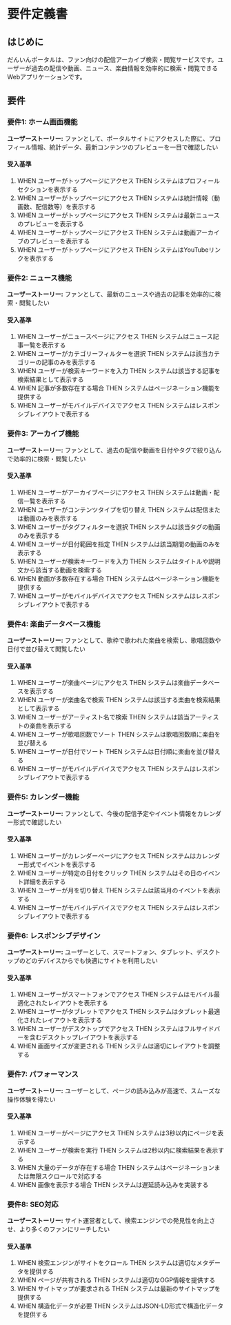 # 要件定義書

## はじめに

だんいんポータルは、ファン向けの配信アーカイブ検索・閲覧サービスです。ユーザーが過去の配信や動画、ニュース、楽曲情報を効率的に検索・閲覧できるWebアプリケーションです。

## 要件

### 要件1: ホーム画面機能

**ユーザーストーリー:** ファンとして、ポータルサイトにアクセスした際に、プロフィール情報、統計データ、最新コンテンツのプレビューを一目で確認したい

#### 受入基準

1. WHEN ユーザーがトップページにアクセス THEN システムはプロフィールセクションを表示する
2. WHEN ユーザーがトップページにアクセス THEN システムは統計情報（動画数、配信数等）を表示する
3. WHEN ユーザーがトップページにアクセス THEN システムは最新ニュースのプレビューを表示する
4. WHEN ユーザーがトップページにアクセス THEN システムは動画アーカイブのプレビューを表示する
5. WHEN ユーザーがトップページにアクセス THEN システムはYouTubeリンクを表示する

### 要件2: ニュース機能

**ユーザーストーリー:** ファンとして、最新のニュースや過去の記事を効率的に検索・閲覧したい

#### 受入基準

1. WHEN ユーザーがニュースページにアクセス THEN システムはニュース記事一覧を表示する
2. WHEN ユーザーがカテゴリーフィルターを選択 THEN システムは該当カテゴリーの記事のみを表示する
3. WHEN ユーザーが検索キーワードを入力 THEN システムは該当する記事を検索結果として表示する
4. WHEN 記事が多数存在する場合 THEN システムはページネーション機能を提供する
5. WHEN ユーザーがモバイルデバイスでアクセス THEN システムはレスポンシブレイアウトで表示する

### 要件3: アーカイブ機能

**ユーザーストーリー:** ファンとして、過去の配信や動画を日付やタグで絞り込んで効率的に検索・閲覧したい

#### 受入基準

1. WHEN ユーザーがアーカイブページにアクセス THEN システムは動画・配信一覧を表示する
2. WHEN ユーザーがコンテンツタイプを切り替え THEN システムは配信または動画のみを表示する
3. WHEN ユーザーがタグフィルターを選択 THEN システムは該当タグの動画のみを表示する
4. WHEN ユーザーが日付範囲を指定 THEN システムは該当期間の動画のみを表示する
5. WHEN ユーザーが検索キーワードを入力 THEN システムはタイトルや説明文から該当する動画を検索する
6. WHEN 動画が多数存在する場合 THEN システムはページネーション機能を提供する
7. WHEN ユーザーがモバイルデバイスでアクセス THEN システムはレスポンシブレイアウトで表示する

### 要件4: 楽曲データベース機能

**ユーザーストーリー:** ファンとして、歌枠で歌われた楽曲を検索し、歌唱回数や日付で並び替えて閲覧したい

#### 受入基準

1. WHEN ユーザーが楽曲ページにアクセス THEN システムは楽曲データベースを表示する
2. WHEN ユーザーが楽曲名で検索 THEN システムは該当する楽曲を検索結果として表示する
3. WHEN ユーザーがアーティスト名で検索 THEN システムは該当アーティストの楽曲を表示する
4. WHEN ユーザーが歌唱回数でソート THEN システムは歌唱回数順に楽曲を並び替える
5. WHEN ユーザーが日付でソート THEN システムは日付順に楽曲を並び替える
6. WHEN ユーザーがモバイルデバイスでアクセス THEN システムはレスポンシブレイアウトで表示する

### 要件5: カレンダー機能

**ユーザーストーリー:** ファンとして、今後の配信予定やイベント情報をカレンダー形式で確認したい

#### 受入基準

1. WHEN ユーザーがカレンダーページにアクセス THEN システムはカレンダー形式でイベントを表示する
2. WHEN ユーザーが特定の日付をクリック THEN システムはその日のイベント詳細を表示する
3. WHEN ユーザーが月を切り替え THEN システムは該当月のイベントを表示する
4. WHEN ユーザーがモバイルデバイスでアクセス THEN システムはレスポンシブレイアウトで表示する

### 要件6: レスポンシブデザイン

**ユーザーストーリー:** ユーザーとして、スマートフォン、タブレット、デスクトップのどのデバイスからでも快適にサイトを利用したい

#### 受入基準

1. WHEN ユーザーがスマートフォンでアクセス THEN システムはモバイル最適化されたレイアウトを表示する
2. WHEN ユーザーがタブレットでアクセス THEN システムはタブレット最適化されたレイアウトを表示する
3. WHEN ユーザーがデスクトップでアクセス THEN システムはフルサイドバーを含むデスクトップレイアウトを表示する
4. WHEN 画面サイズが変更される THEN システムは適切にレイアウトを調整する

### 要件7: パフォーマンス

**ユーザーストーリー:** ユーザーとして、ページの読み込みが高速で、スムーズな操作体験を得たい

#### 受入基準

1. WHEN ユーザーがページにアクセス THEN システムは3秒以内にページを表示する
2. WHEN ユーザーが検索を実行 THEN システムは2秒以内に検索結果を表示する
3. WHEN 大量のデータが存在する場合 THEN システムはページネーションまたは無限スクロールで対応する
4. WHEN 画像を表示する場合 THEN システムは遅延読み込みを実装する

### 要件8: SEO対応

**ユーザーストーリー:** サイト運営者として、検索エンジンでの発見性を向上させ、より多くのファンにリーチしたい

#### 受入基準

1. WHEN 検索エンジンがサイトをクロール THEN システムは適切なメタデータを提供する
2. WHEN ページが共有される THEN システムは適切なOGP情報を提供する
3. WHEN サイトマップが要求される THEN システムは最新のサイトマップを提供する
4. WHEN 構造化データが必要 THEN システムはJSON-LD形式で構造化データを提供する